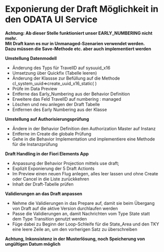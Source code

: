 # Exponierung der Draft Möglichkeit in den ODATA UI Service

**Achtung: Ab dieser Stelle funktioniert unser EARLY_NUMBERING nicht mehr.  
Mit Draft kann es nur in Unmanaged-Szenarien verwendet werden.  
Dazu müssen die Save-Methode etc. aber auch implementiert werden**  

**Umstellung Datenmodell**  
  - Änderung des Typs für TravelID auf sysuuid_x16  
  - Umsetzung über Quickfix (Tabelle leeren)  
  - Änderung der Klassse zur Befüllung auf die Methode cl_system_uuid=>create_uuid_x16_static( )  
  - Prüfe im Data Preview  
  - Entferne das Early_Numbering aus der Behavior Definition  
  - Erweitere das Feld TravelID auf numbering : managed  
  - Löschen und neu anlegen der Draft Tabelle  
  - Entfernen des Early Numbering aus der Klasse   

**Umstellung auf Authorisierungsprüfung**  
  - Ändere in der Behavior Definition den Authorization Master auf Instanz  
  - Entferne im Create die globale Prüfung  
  - Gehe in die Behavior Implementation und implementiere eine Methode für die Instanzprüfung    

**Draft Handling in der Fiori Elements App**  
  - Anpassung der Behavior Projection mittels use draft;  
  - Explizit Exponierung der 5 Draft Actionts  
  - Im Preview einen neuen Flug anlegen, alles leer lassen und ohne Create oder Cancel in die Liste zurückkehren  
  - Inhalt der Draft-Tabelle prüfen  

**Validierungen an das Draft anpassen**  
  - Nehme die Validierungen in das Prepare auf, damit sie beim Übergang von Draft auf die aktive Version durchlaufen werden  
  - Passe die Validierungen an, damit Nachrichten vom Type State statt dem Type Transition genutzt werden  
  - Füge dabei zu Beginn der Loop-Schleife für die State_Area und den TKY eine leere Zeile an, um den vorherigen Satz zu überschreiben  

**Achtung, Inkonsistenz in der Musterlösung, noch Speicherung von ungültigen Datum möglich**  
